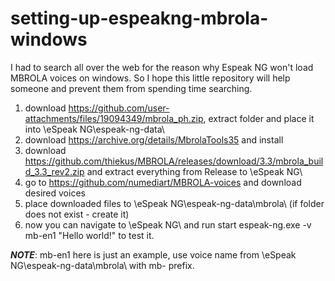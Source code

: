 # setting-up-espeakng-mbrola-windows

I had to search all over the web for the reason why Espeak NG won't load MBROLA voices on windows.
So I hope this little repository will help someone and prevent them from spending time searching.

1. download https://github.com/user-attachments/files/19094349/mbrola_ph.zip, extract folder and place it into \eSpeak NG\espeak-ng-data\
2. download https://archive.org/details/MbrolaTools35 and install
3. download https://github.com/thiekus/MBROLA/releases/download/3.3/mbrola_build_3.3_rev2.zip and extract everything from Release to \eSpeak NG\
4. go to https://github.com/numediart/MBROLA-voices and download desired voices
5. place downloaded files to \eSpeak NG\espeak-ng-data\mbrola\ (if folder does not exist - create it)
6. now you can navigate to \eSpeak NG\ and run start espeak-ng.exe -v mb-en1 "Hello world!" to test it.

***NOTE***: mb-en1 here is just an example, use voice name from \eSpeak NG\espeak-ng-data\mbrola\ with mb- prefix.
